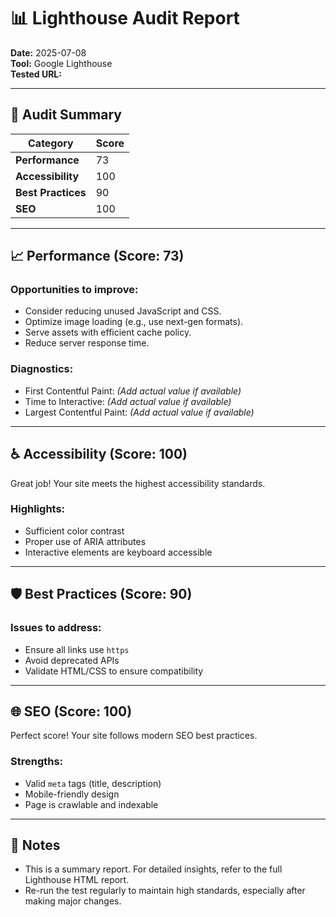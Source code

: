 # 📊 Lighthouse Audit Report

**Date:** 2025-07-08  
**Tool:** Google Lighthouse  
**Tested URL:** 

---

## 🔧 Audit Summary

| Category       | Score |
|----------------|-------|
| **Performance**    | 73    |
| **Accessibility**  | 100   |
| **Best Practices** | 90    |
| **SEO**            | 100   |

---

## 📈 Performance (Score: 73)

### Opportunities to improve:
- Consider reducing unused JavaScript and CSS.
- Optimize image loading (e.g., use next-gen formats).
- Serve assets with efficient cache policy.
- Reduce server response time.

### Diagnostics:
- First Contentful Paint: *(Add actual value if available)*
- Time to Interactive: *(Add actual value if available)*
- Largest Contentful Paint: *(Add actual value if available)*

---

## ♿ Accessibility (Score: 100)

Great job! Your site meets the highest accessibility standards.

### Highlights:
- Sufficient color contrast
- Proper use of ARIA attributes
- Interactive elements are keyboard accessible

---

## 🛡 Best Practices (Score: 90)

### Issues to address:
- Ensure all links use `https`
- Avoid deprecated APIs
- Validate HTML/CSS to ensure compatibility

---

## 🌐 SEO (Score: 100)

Perfect score! Your site follows modern SEO best practices.

### Strengths:
- Valid `meta` tags (title, description)
- Mobile-friendly design
- Page is crawlable and indexable

---

## 📎 Notes

- This is a summary report. For detailed insights, refer to the full Lighthouse HTML report.
- Re-run the test regularly to maintain high standards, especially after making major changes.

